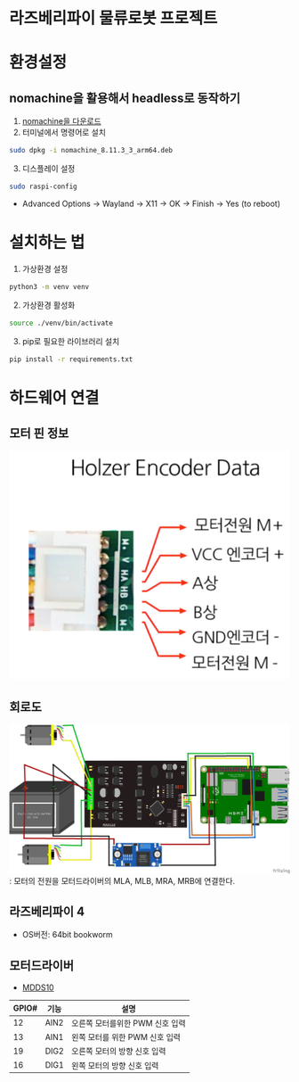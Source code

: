 # 라즈베리파이 물류로봇 프로젝트  

# 환경설정 
## nomachine을 활용해서 headless로 동작하기
1. [nomachine을 다운로드](https://downloads.nomachine.com/download/?id=109&distro=Raspberry&hw=Pi4)
2. 터미널에서 명령어로 설치
```bash 
sudo dpkg -i nomachine_8.11.3_3_arm64.deb
``` 
3. 디스플레이 설정 
```bash 
sudo raspi-config
```
- Advanced Options -> Wayland -> X11 -> OK -> Finish -> Yes (to reboot)

# 설치하는 법 
1. 가상환경 설정 
```bash
python3 -m venv venv 
```
2. 가상환경 활성화 
```bash
source ./venv/bin/activate
```
3. pip로 필요한 라이브러리 설치
```bash
pip install -r requirements.txt
```

# 하드웨어 연결 

## 모터 핀 정보
![Motor](/img/lineconnection.png)
## 회로도 
![schematic](/img/schematic_v1.png)
: 모터의 전원을 모터드라이버의 MLA, MLB, MRA, MRB에 연결한다. 

## 라즈베리파이 4 
- OS버전: 64bit bookworm


## 모터드라이버 
- [MDDS10](https://robu.in/wp-content/uploads/2015/08/MDDS10-Users-Manual.pdf) 



|GPIO#|기능|설명|
|------|---|--|
|12|AIN2|오른쪽 모터를위한  PWM 신호 입력|  
|13|AIN1|왼쪽 모터를 위한 PWM 신호 입력|
|19|DIG2|오른쪽 모터의 방향 신호 입력|
|16|DIG1|왼쪽 모터의 방향 신호 입력|

